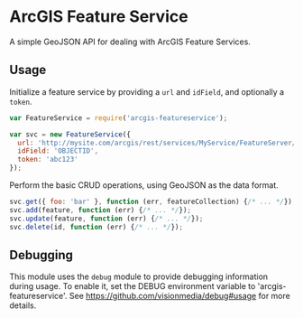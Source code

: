 ArcGIS Feature Service
======================

A simple GeoJSON API for dealing with ArcGIS Feature Services.

## Usage

Initialize a feature service by providing a `url` and `idField`, and optionally a `token`.

```javascript
var FeatureService = require('arcgis-featureservice');

var svc = new FeatureService({
  url: 'http://mysite.com/arcgis/rest/services/MyService/FeatureServer/0',
  idField: 'OBJECTID',
  token: 'abc123'
});
```
Perform the basic CRUD operations, using GeoJSON as the data format.

```javascript
svc.get({ foo: 'bar' }, function (err, featureCollection) {/* ... */});
svc.add(feature, function (err) {/* ... */});
svc.update(feature, function (err) {/* ... */});
svc.delete(id, function (err) {/* ... */});
```

## Debugging

This module uses the `debug` module to provide debugging information during usage. To enable it, set the DEBUG
environment variable to 'arcgis-featureservice'. See https://github.com/visionmedia/debug#usage for more details.
